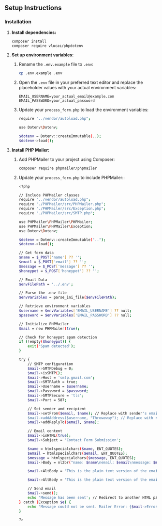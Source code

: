 ## Setup Instructions

### Installation

1. **Install dependencies:**

    ```sh
    composer install
    composer require vlucas/phpdotenv
    ```

2. **Set up environment variables:**

    1. Rename the `.env.example` file to `.env`:

        ```sh
        cp .env.example .env
        ```

    2. Open the `.env` file in your preferred text editor and replace the placeholder values with your actual environment variables:

        ```env
        EMAIL_USERNAME=your_actual_email@example.com
        EMAIL_PASSWORD=your_actual_password
        ```

    3. Update your `process_form.php` to load the environment variables:
       
        ```sh
        require "../vendor/autoload.php";
        
        use Dotenv\Dotenv;
        
        $dotenv = Dotenv::createImmutable(..);
        $dotenv->load();
        ```

3. **Install PHP Mailer:**

    1. Add PHPMailer to your project using Composer:

        ```sh
        composer require phpmailer/phpmailer
        ```
       
    3. Update your `process_form.php` to include PHPMailer::

        ```sh
        <?php

        // Include PHPMailer classes
        require "../vendor/autoload.php";
        require "./PHPMailer/src/PHPMailer.php";
        require "./PHPMailer/src/Exception.php";
        require "./PHPMailer/src/SMTP.php";
        
        use PHPMailer\PHPMailer\PHPMailer;
        use PHPMailer\PHPMailer\Exception;
        use Dotenv\Dotenv;
        
        $dotenv = Dotenv::createImmutable("..");
        $dotenv->load();
        
        // Get form data
        $name = $_POST['name'] ?? '';
        $email = $_POST['email'] ?? '';
        $message = $_POST['message'] ?? '';
        $honeypot = $_POST['honeypot'] ?? '';
        
        // Email Data
        $envFilePath = '../.env';
        
        // Parse the .env file
        $envVariables = parse_ini_file($envFilePath);
        
        // Retrieve environment variables
        $username = $envVariables['EMAIL_USERNAME'] ?? null;
        $password = $envVariables['EMAIL_PASSWORD'] ?? null;
        
        // Initialize PHPMailer
        $mail = new PHPMailer(true);
        
        // Check for honeypot spam detection
        if (!empty($honeypot)) {
            exit('Spam detected');
        }
        
        try {
            // SMTP configuration
            $mail->SMTPDebug = 0;
            $mail->isSMTP();
            $mail->Host = 'smtp.gmail.com';
            $mail->SMTPAuth = true;
            $mail->Username = $username;
            $mail->Password = $password;
            $mail->SMTPSecure = 'tls';
            $mail->Port = 587;
        
            // Set sender and recipient
            $mail->setFrom($email, $name); // Replace with sender's email address
            $mail->addAddress($username, "Throwaway"); // Replace with recipient's email address
            $mail->addReplyTo($email, $name);
        
            // Email content
            $mail->isHTML(true);
            $mail->Subject = 'Contact Form Submission';
        
            $name = htmlspecialchars($name, ENT_QUOTES);
            $email = htmlspecialchars($email, ENT_QUOTES);
            $message = htmlspecialchars($message, ENT_QUOTES);
            $mail->Body = nl2br("name: $name\nemail: $email\nmessage: $message"); 
        
            $mail->AltBody = 'This is the plain text version of the email body';
        
            $mail->AltBody = 'This is the plain text version of the email body';
        
            // Send email
            $mail->send();
            echo 'Message has been sent'; // Redirect to another HTML page if needed
        } catch (Exception $e) {
            echo "Message could not be sent. Mailer Error: {$mail->ErrorInfo}";
        }
        
        ?>
        ```    
